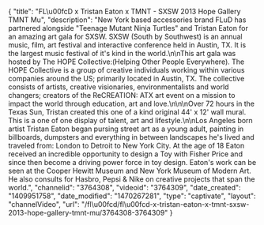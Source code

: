 {
    "title": "FL\u00fcD x Tristan Eaton x TMNT - SXSW 2013 Hope Gallery TMNT Mu",
    "description": "New York based accessories brand FLuD has partnered alongside \"Teenage Mutant Ninja Turtles\" and Tristan Eaton for an amazing art gala for SXSW. SXSW (South by Southwest) is an annual music, film, art festival and interactive conference held in Austin, TX. It is the largest music festival of it's kind in the world.\n\nThis art gala was hosted by The HOPE Collective:(Helping Other People Everywhere). The HOPE Collective is a group of creative individuals working within various companies around the US; primarily located in Austin, TX. The collective consists of artists, creative visionaries, environmentalists and world changers; creators of the ReCREATION: ATX art event on a mission to impact the world through education, art and love.\n\n\nOver 72 hours in the Texas Sun, Tristan created this one of a kind original 44' x 12' wall mural. This is a one of one display of talent, art and lifestyle.\n\nLos Angeles born artist Tristan Eaton began pursing street art as a young adult, painting in billboards, dumpsters and everything in between landscapes he's lived and traveled from: London to Detroit to New York City. At the age of 18 Eaton received an incredible opportunity to design a Toy with Fisher Price and since then become a driving power force in toy design. Eaton's work can be seen at the Cooper Hewitt Museum and New York Museum of Modern Art. He also consults for Hasbro, Pepsi & Nike on creative projects that span the world.",
    "channelid": "3764308",
    "videoid": "3764309",
    "date_created": "1409951758",
    "date_modified": "1470267281",
    "type": "captivate",
    "layout": "channelVideo",
    "url": "\/fl\u00fcd\/fl\u00fcd-x-tristan-eaton-x-tmnt-sxsw-2013-hope-gallery-tmnt-mu\/3764308-3764309"
}